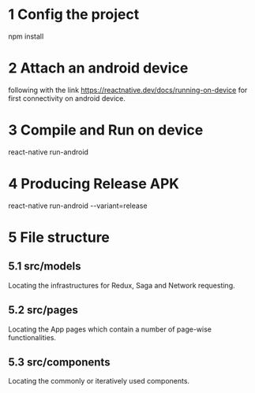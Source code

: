 # 1 Config the project
npm install

# 2 Attach an android device
following with the link https://reactnative.dev/docs/running-on-device for first connectivity on android device.

# 3 Compile and Run on device
react-native run-android

# 4 Producing Release APK
react-native run-android --variant=release

# 5 File structure
## 5.1 src/models
Locating the infrastructures for Redux, Saga and Network requesting.

## 5.2 src/pages
Locating the App pages which contain a number of page-wise functionalities.

## 5.3 src/components
Locating the commonly or iteratively used components.

